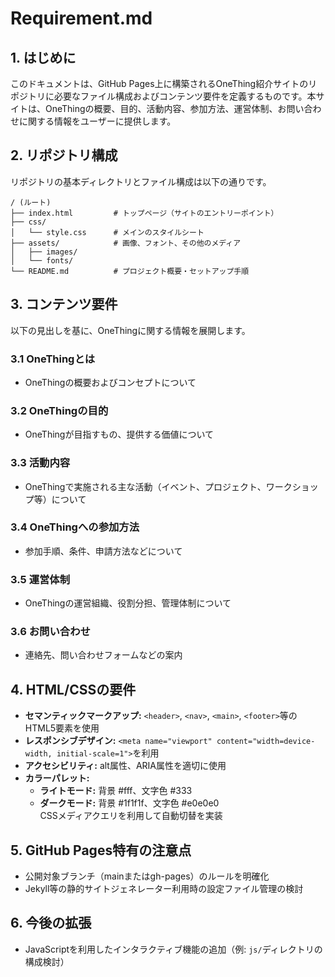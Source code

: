 # Requirement.md

## 1. はじめに
このドキュメントは、GitHub Pages上に構築されるOneThing紹介サイトのリポジトリに必要なファイル構成およびコンテンツ要件を定義するものです。本サイトは、OneThingの概要、目的、活動内容、参加方法、運営体制、お問い合わせに関する情報をユーザーに提供します。

## 2. リポジトリ構成
リポジトリの基本ディレクトリとファイル構成は以下の通りです。
```
/ (ルート)
├── index.html         # トップページ（サイトのエントリーポイント）
├── css/
│   └── style.css      # メインのスタイルシート
├── assets/            # 画像、フォント、その他のメディア
│   ├── images/
│   └── fonts/
└── README.md          # プロジェクト概要・セットアップ手順
```

## 3. コンテンツ要件
以下の見出しを基に、OneThingに関する情報を展開します。

### 3.1 OneThingとは
- OneThingの概要およびコンセプトについて

### 3.2 OneThingの目的
- OneThingが目指すもの、提供する価値について

### 3.3 活動内容
- OneThingで実施される主な活動（イベント、プロジェクト、ワークショップ等）について

### 3.4 OneThingへの参加方法
- 参加手順、条件、申請方法などについて

### 3.5 運営体制
- OneThingの運営組織、役割分担、管理体制について

### 3.6 お問い合わせ
- 連絡先、問い合わせフォームなどの案内

## 4. HTML/CSSの要件
- **セマンティックマークアップ:** `<header>`, `<nav>`, `<main>`, `<footer>`等のHTML5要素を使用
- **レスポンシブデザイン:** `<meta name="viewport" content="width=device-width, initial-scale=1">`を利用
- **アクセシビリティ:** alt属性、ARIA属性を適切に使用
- **カラーパレット:**  
  - **ライトモード:** 背景 #fff、文字色 #333  
  - **ダークモード:** 背景 #1f1f1f、文字色 #e0e0e0  
  CSSメディアクエリを利用して自動切替を実装

## 5. GitHub Pages特有の注意点
- 公開対象ブランチ（mainまたはgh-pages）のルールを明確化
- Jekyll等の静的サイトジェネレーター利用時の設定ファイル管理の検討

## 6. 今後の拡張
- JavaScriptを利用したインタラクティブ機能の追加（例: `js/`ディレクトリの構成検討）
